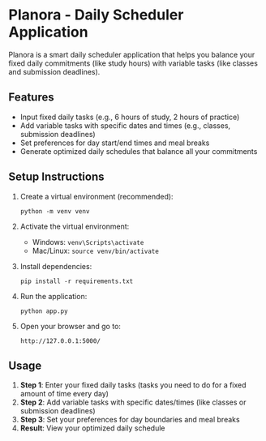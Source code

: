 # Planora - Daily Scheduler Application

Planora is a smart daily scheduler application that helps you balance your fixed daily commitments (like study hours) with variable tasks (like classes and submission deadlines).

## Features

- Input fixed daily tasks (e.g., 6 hours of study, 2 hours of practice)
- Add variable tasks with specific dates and times (e.g., classes, submission deadlines)
- Set preferences for day start/end times and meal breaks
- Generate optimized daily schedules that balance all your commitments

## Setup Instructions

1. Create a virtual environment (recommended):
   ```
   python -m venv venv
   ```

2. Activate the virtual environment:
   - Windows: `venv\Scripts\activate`
   - Mac/Linux: `source venv/bin/activate`

3. Install dependencies:
   ```
   pip install -r requirements.txt
   ```

4. Run the application:
   ```
   python app.py
   ```

5. Open your browser and go to:
   ```
   http://127.0.0.1:5000/
   ```

## Usage

1. **Step 1**: Enter your fixed daily tasks (tasks you need to do for a fixed amount of time every day)
2. **Step 2**: Add variable tasks with specific dates/times (like classes or submission deadlines)
3. **Step 3**: Set your preferences for day boundaries and meal breaks
4. **Result**: View your optimized daily schedule